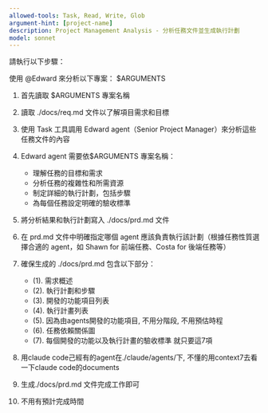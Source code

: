 ```yaml
---
allowed-tools: Task, Read, Write, Glob
argument-hint: [project-name]
description: Project Management Analysis - 分析任務文件並生成執行計劃
model: sonnet
---
```


請執行以下步驟：

使用 @Edward 來分析以下專案：
$ARGUMENTS

1. 首先讀取 $ARGUMENTS 專案名稱

2. 讀取 ./docs/req.md 文件以了解項目需求和目標

3. 使用 Task 工具調用 Edward agent（Senior Project Manager）來分析這些任務文件的內容

4. Edward agent 需要依$ARGUMENTS 專案名稱：
   - 理解任務的目標和需求
   - 分析任務的複雜性和所需資源
   - 制定詳細的執行計劃，包括步驟
   - 為每個任務設定明確的驗收標準

5. 將分析結果和執行計劃寫入 ./docs/prd.md 文件

6. 在 prd.md 文件中明確指定哪個 agent 應該負責執行該計劃（根據任務性質選擇合適的 agent，如 Shawn for 前端任務、Costa for 後端任務等）

7. 確保生成的 ./docs/prd.md 包含以下部分：
   - (1). 需求概述
   - (2). 執行計劃和步驟
   - (3). 開發的功能項目列表
   - (4). 執行計畫列表
   - (5). 因為由agents開發的功能項目, 不用分階段, 不用預估時程
   - (6). 任務依賴關係圖
   - (7). 每個開發的功能以及執行計畫的驗收標準
    就只要這7項

8. 用claude code己經有的agent在./claude/agents/下,  不懂的用context7去看一下claude code的documents 

9. 生成./docs/prd.md 文件完成工作即可

10. 不用有預計完成時間
